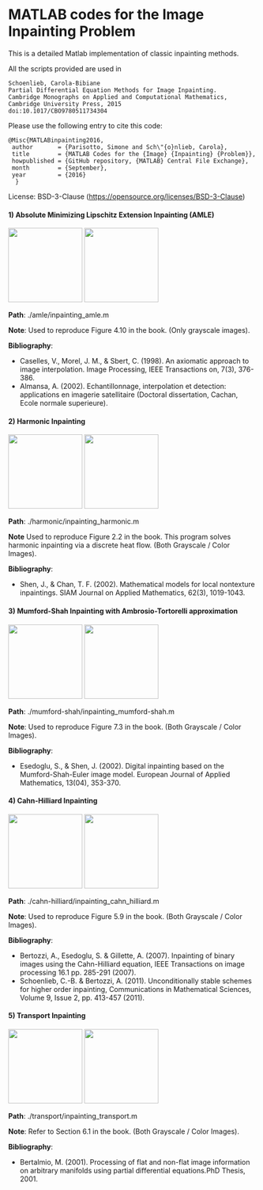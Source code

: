# MATLAB codes for the Image Inpainting Problem
This is a detailed Matlab implementation of classic inpainting methods.

All the scripts provided are used in

```
Schoenlieb, Carola-Bibiane
Partial Differential Equation Methods for Image Inpainting.
Cambridge Monographs on Applied and Computational Mathematics,
Cambridge University Press, 2015
doi:10.1017/CBO9780511734304
```

Please use the following entry to cite this code:

```
@Misc{MATLABinpainting2016,
 author       = {Parisotto, Simone and Sch\"{o}nlieb, Carola},
 title        = {MATLAB Codes for the {Image} {Inpainting} {Problem}},
 howpublished = {GitHub repository, {MATLAB} Central File Exchange},
 month        = {September},
 year         = {2016}
  }
```

License: BSD-3-Clause (https://opensource.org/licenses/BSD-3-Clause)

<h4>1) Absolute Minimizing Lipschitz Extension Inpainting (AMLE)</h4>

<img src="https://raw.githubusercontent.com/simoneparisotto/MATLAB-Codes-for-the-Image-Inpainting-Problem/blob/master/dataset/amle_input.png" width="150px"> 
<img src="https://raw.githubusercontent.com/simoneparisotto/MATLAB-Codes-for-the-Image-Inpainting-Problem/blob/master/results/amle_output.png" width="150px"> 

**Path**: ./amle/inpainting_amle.m

**Note**: Used to reproduce Figure 4.10 in the book. (Only grayscale images).
      
**Bibliography**:
- Caselles, V., Morel, J. M., & Sbert, C. (1998). An axiomatic approach to image interpolation. Image Processing, IEEE Transactions on, 7(3), 376-386.
- Almansa, A. (2002). Echantillonnage, interpolation et detection: applications en imagerie satellitaire (Doctoral dissertation, Cachan, Ecole normale superieure).

<h4>2) Harmonic Inpainting</h4>

<img src="https://raw.githubusercontent.com/simoneparisotto/MATLAB-Codes-for-the-Image-Inpainting-Problem/blob/master/dataset/harmonic_input.png" width="150px"> 
<img src="https://raw.githubusercontent.com/simoneparisotto/MATLAB-Codes-for-the-Image-Inpainting-Problem/blob/master/results/harmonic_output.png" width="150px"> 

**Path**: ./harmonic/inpainting_harmonic.m

**Note** Used to reproduce Figure 2.2 in the book. This program solves harmonic inpainting via a discrete heat flow. (Both Grayscale / Color Images).

**Bibliography**:
- Shen, J., & Chan, T. F. (2002). Mathematical models for local nontexture inpaintings. SIAM Journal on Applied Mathematics, 62(3), 1019-1043.

<h4>3) Mumford-Shah Inpainting with Ambrosio-Tortorelli approximation</h4>

<img src="https://raw.githubusercontent.com/simoneparisotto/MATLAB-Codes-for-the-Image-Inpainting-Problem/blob/master/dataset/mumford_shah_input.png" width="150px"> 
<img src="https://raw.githubusercontent.com/simoneparisotto/MATLAB-Codes-for-the-Image-Inpainting-Problem/blob/master/results/mumford_shah_output.png" width="150px"> 

**Path**: ./mumford-shah/inpainting_mumford-shah.m

**Note**: Used to reproduce Figure 7.3 in the book.  (Both Grayscale / Color Images).

**Bibliography**: 
- Esedoglu, S., & Shen, J. (2002). Digital inpainting based on the Mumford-Shah-Euler image model. European Journal of Applied Mathematics, 13(04), 353-370.


<h4>4) Cahn-Hilliard Inpainting</h4>

<img src="https://raw.githubusercontent.com/simoneparisotto/MATLAB-Codes-for-the-Image-Inpainting-Problem/blob/master/dataset/cahn-hilliard_input.png" width="150px"> 
<img src="https://raw.githubusercontent.com/simoneparisotto/MATLAB-Codes-for-the-Image-Inpainting-Problem/blob/master/results/cahn-hilliard_output.png" width="150px"> 

**Path**: ./cahn-hilliard/inpainting_cahn_hilliard.m

**Note**: Used to reproduce Figure 5.9 in the book.  (Both Grayscale / Color Images).

**Bibliography**: 
- Bertozzi, A., Esedoglu, S. & Gillette, A. (2007). Inpainting of binary images using the Cahn-Hilliard equation, IEEE Transactions on image processing 16.1 pp. 285-291 (2007).
- Schoenlieb, C.-B. & Bertozzi, A. (2011). Unconditionally stable schemes for higher order inpainting, Communications in Mathematical Sciences, Volume 9, Issue 2, pp. 413-457 (2011).


<h4>5) Transport Inpainting</h4>

<img src="https://raw.githubusercontent.com/simoneparisotto/MATLAB-Codes-for-the-Image-Inpainting-Problem/blob/master/dataset/transport_input.png" width="150px"> 
<img src="https://raw.githubusercontent.com/simoneparisotto/MATLAB-Codes-for-the-Image-Inpainting-Problem/blob/master/results/transport_output.png" width="150px"> 

**Path**: ./transport/inpainting_transport.m

**Note**: Refer to Section 6.1 in the book. (Both Grayscale / Color Images).

**Bibliography**:
- Bertalmio, M. (2001). Processing of flat and non-flat image information on arbitrary manifolds using partial differential equations.PhD Thesis, 2001.
